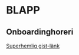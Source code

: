 # BLAPP #

## Onboardinghoreri ##
[Superhemlig gist-länk](https://gist.github.com/Gustavhol/74a0e134f2f8e1f6ecc584b0b1c7b647)
